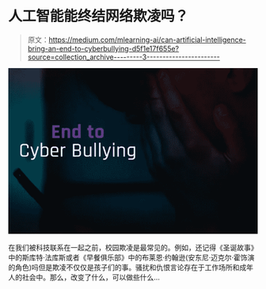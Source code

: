 # 人工智能能终结网络欺凌吗？

> 原文：<https://medium.com/mlearning-ai/can-artificial-intelligence-bring-an-end-to-cyberbullying-d5f1e17f655e?source=collection_archive---------3----------------------->

![](img/b13460818b9bc5b7d1097a47e69970b3.png)

在我们被科技联系在一起之前，校园欺凌是最常见的。例如，还记得《圣诞故事》中的斯库特·法库斯或者《早餐俱乐部》中的布莱恩·约翰逊(安东尼·迈克尔·霍饰演的角色)吗但是欺凌不仅仅是孩子们的事。骚扰和仇恨言论存在于工作场所和成年人的社会中。那么，改变了什么，可以做些什么…